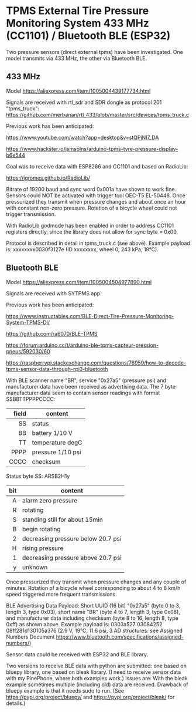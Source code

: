 # TPMS External Tire Pressure Monitoring System 433 MHz (CC1101) / Bluetooth BLE (ESP32)

Two pressure sensors (direct external tpms) have been investigated. One model transmits via 433 MHz, the other via Bluetooth BLE.

## 433 MHz
Model https://aliexpress.com/item/1005004439177734.html

Signals are received with rtl_sdr and SDR dongle as protocol 201 "tpms_truck":
https://github.com/merbanan/rtl_433/blob/master/src/devices/tpms_truck.c

Previous work has been anticipated:

https://www.youtube.com/watch?app=desktop&v=stQPjNI7_DA

https://www.hackster.io/jsmsolns/arduino-tpms-tyre-pressure-display-b6e544

Goal was to receive data with ESP8266 and CC1101 and based on RadioLib:

https://jgromes.github.io/RadioLib/

Bitrate of 19200 baud and sync word 0x001a have shown to work fine. Sensors could NOT be activated with trigger tool OEC-T5 EL-50448. Once pressurized they transmit when pressure changes and about once an hour with constant non-zero pressure. Rotation of a bicycle wheel could not trigger transmission.

With RadioLib godmode has been enabled in order to address CC1101 registers directly, since the library does not allow for sync byte = 0x00.

Protocol is described in detail in tpms_truck.c (see above). Example payload is: xxxxxxxx0030f3127e (ID xxxxxxxx, wheel 0, 243 kPa, 18°C).

## Bluetooth BLE
Model https://aliexpress.com/item/1005004504977890.html

Signals are received with SYTPMS app.

Previous work has been anticipated:

https://www.instructables.com/BLE-Direct-Tire-Pressure-Monitoring-System-TPMS-Di/

https://github.com/ra6070/BLE-TPMS

https://forum.arduino.cc/t/arduino-ble-tpms-capteur-pression-pneus/592030/60

https://raspberrypi.stackexchange.com/questions/76959/how-to-decode-tpms-sensor-data-through-rpi3-bluetooth

With BLE scanner name "BR", service "0x27a5" (pressure psi) and manufacturer data have been received as advertising data. The 7 byte manufacturer data seem to contain sensor readings with format SSBBTTPPPPCCCC:

|field|content|
|---:|-------|
|SS|status|
|BB|battery 1/10 V|
|TT|temperature degC|
|PPPP|pressure 1/10 psi|
|CCCC|checksum|

Status byte SS: ARSB2H1y

|bit|content|
|--:|-------|
|A|alarm zero pressure|
|R|rotating|
|S|standing still for about 15min|
|B|begin rotating|
|2|decreasing pressure below 20.7 psi|
|H|rising pressure|
|1|decreasing pressure above 20.7 psi|
|y|unknown|

Once pressurized they transmit when pressure changes and any couple of minutes. Rotation of a bicycle wheel corresponding to about 4 to 8 km/h speed triggered more frequent transmissions.

BLE Advertising Data Payload: Short UUID (16 bit) "0x27a5" (byte 0 to 3, length 3, type 0x03), short name "BR" (byte 4 to 7, length 3, type 0x08), and manufacturer data including checksum (byte 8 to 16, length 8, type 0xff) as shown above. Example payload is: 0303a527 03084252 08ff281d130105a376 (2.9 V, 19°C, 11.6 psi, 3 AD structures: see Assigned Numbers Document https://www.bluetooth.com/specifications/assigned-numbers/)

Sensor data could be received with ESP32 and BLE library.

Two versions to receive BLE data with python are submitted: one based on bluepy library, one based on bleak library. (I need to receive sensor data with my PinePhone, where both examples work.) Issues are: With the bleak example sometimes multiple (including old) data are received. Drawback of bluepy example is that it needs sudo to run. (See https://pypi.org/project/bluepy/ and https://pypi.org/project/bleak/ for details.)
